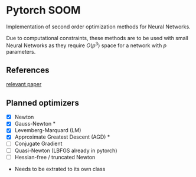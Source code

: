 # Pytorch SOOM

Implementation of second order optimization methods for Neural Networks.

Due to computational constraints, these methods are to be used with small Neural Networks as they require $O(p^3)$ space for a network with $p$ parameters.

## References
[relevant paper](https://iopscience.iop.org/article/10.1088/1757-899X/495/1/012003/pdf)

## Planned optimizers

- [x] Newton
- [x] Gauss-Newton *
- [x] Levemberg-Marquard (LM)
- [x] Approximate Greatest Descent (AGD) *
- [ ] Conjugate Gradient
- [ ] Quasi-Newton (LBFGS already in pytorch)
- [ ] Hessian-free / truncated Newton

* Needs to be extrated to its own class
